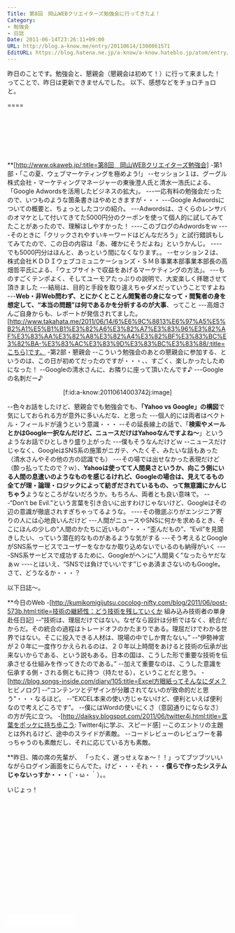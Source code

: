 ```yaml
---
Title: 第8回　岡山WEBクリエイターズ勉強会に行ってきたよ！
Category:
- 勉強会
- 日誌
Date: 2011-06-14T23:26:11+09:00
URL: http://blog.a-know.me/entry/20110614/1308061571
EditURL: https://blog.hatena.ne.jp/a-know/a-know.hateblo.jp/atom/entry/12921228815727979621
---
```



昨日のことです。勉強会と、懇親会（懇親会は初めて！）に行って来ました！　ってことで、昨日は更新できませんでした。
以下、感想などをチョロチョロと。

====

<script async src="//pagead2.googlesyndication.com/pagead/js/adsbygoogle.js"></script>
<!-- article-top -->
<ins class="adsbygoogle"
     style="display:inline-block;width:728px;height:90px"
     data-ad-client="ca-pub-3463034538369189"
     data-ad-slot="8367620130"></ins>
<script>
(adsbygoogle = window.adsbygoogle || []).push({});
</script>


**[http://www.okaweb.jp/:title=第8回　岡山WEBクリエイターズ勉強会]
-第1部・「この夏、ウェブマーケティングを極めよう!」
--セッション１は、グーグル株式会社・マーケティングマネージャーの東後澄人氏と清水一浩氏による、「Google Adwordsを活用したビジネスの拡大」。
---一応有料の勉強会だったので、いつものような箇条書きはやめときますが・・・
---Google Adwordsについての概要と、ちょっとしたコツの紹介。
---Adwordsは、さくらのレンサバのオマケとして付いてきてた5000円分のクーポンを使って個人的に試してみてたことがあったので、理解はしやすかった！
----このブログのAdwordsをｗ
----そのときに「クリックされやすいキーワードはどんなだろう」と試行錯誤もしてみてたので、この日の内容は「あ、確かにそうだよね」というかんじ。
----でも5000円分はほんと、あっという間になくなります。。
--セッション２は、株式会社ＫＤＤＩウェブコミュニケーションズ・ＳＭＢ事業本部事業本部長の高畑哲平氏による、「ウェブサイトで収益をあげるマーケティングの方法」。
---ものすごくテンポよく、そしてユーモアたっぷりの説明で、大変楽しく拝聴させて頂きました
---結局は、目的と手段を取り違えちゃダメだっていうことですよね
---<span class="deco" style="font-weight:bold;">Web・非Web問わず、とにかくとことん閲覧者の身になって・閲覧者の身を想定して、“本当の問題”は何であるかを分析するのが大事</span>、ってこと
---高畑さんご自身からも、レポートが発信されてました。[http://www.takahata.me/2011/06/14/6%E6%9C%8813%E6%97%A5%E5%B2%A1%E5%B1%B1%E3%82%A6%E3%82%A7%E3%83%96%E3%82%AF%E3%83%AA%E3%82%A8%E3%82%A4%E3%82%BF%E3%83%BC%E3%82%BA-%E3%83%AC%E3%83%9D%E3%83%BC%E3%83%88/:title=こちら]です。
-第2部・懇親会
--こういう勉強会のあとの懇親会に参加する、というのは、この日が初めてだったのですが・・・、、すごく、楽しかったしためになった！
--Googleの清水さんに、お隣りに座って頂いたんです♪
---Googleの名刺だー♪

<div align=center>[f:id:a-know:20110614003742j:image]</div>

--色々お話をしたけど、懇親会でも勉強会でも、<span class="deco" style="font-weight:bold;">「Yahoo vs Google」の構図</span>で気にしておられる方が意外に多いんだな、と思った
---個人的には両者はベクトル・フィールドが違うという意識・・・
--その延長線上の話で、「<span class="deco" style="font-weight:bold;">検索やメールとかはGoogle一択なんだけど、ニュースだけはYahooなんですよね〜</span>」というようなお話でひとしきり盛り上がった
---僕もそうなんだけどｗ
--ニュースだけじゃなく、GoogleはSNS系の施策がニガテ、へたくそ、みたいな話もあった（清水さんやその他の方の認識でも）
---その場では出せなかった表現だけど（酔っ払ってたので？ｗ）、<span class="deco" style="font-weight:bold;">Yahooは使ってて人間臭さというか、向こう側にいる人間の息遣いのようなものを感じるけれど、Googleの場合は、見えてるもの全てが理・論理・ロジックによって紡ぎだされているもの、って無意識にかんじちゃう</span>ようなところがないだろうか。もちろん、両者とも良い意味で。
---“Don't be Evil.”という言葉を引き合いに出すわけじゃないけど、Googleはその辺の意識が徹底されすぎちゃってるような。
----その徹底ぶりがエンジニア寄りの人には心地良いんだけど
---人間がニュースやSNSに何かを求めるとき、そこにほんの少しの“人間のかたちに近いもの”・・・“歪んだもの”、“Evil”を見聞きしたい、っていう潜在的なものがあるような気がする
---そう考えるとGoogleがSNS系サービスでユーザーをなかなか取り込めないでいるのも納得がいく
----SNS系サービスで成功するために、Googleがヘンに“人間臭く”なったらヤだなぁｗ
----とはいえ、“SNSでは負けでいいです”じゃあ済まさないのもGoogle。さて、どうなるか・・・？


以下日誌〜。


**今日のWeb
-[http://kumikomigijutsu.cocolog-nifty.com/blog/2011/06/post-573b.html:title=技術の継続性：どう技術を残していくか 組み込み技術者の単身赴任日記]
--“技術は、理屈だけではない。なぜなら設計は分析ではなく、統合だからだ。その統合の過程はトレードオフのかたまりである。理屈だけでわかる世界ではない。そこに投入できる人材は、現場の中でしか育たない。”
--“伊勢神宮が２０年に一度作りかえられるのは、２０年以上時間をあけると技術の伝承が出来ないからである、という説もある。日本の国は、こうした形で重要な技術を伝承させる仕組みを作ってきたのである。”
--加えて重要なのは、こうした意識を伝承する側・される側ともに持つ（持たせる），ということだと思う。
-[http://blog.songs-inside.com/diary/105:title=Excel方眼紙ってそんなにダメ？  ヒビノログ]
--“コンテンツとデザインが分離されてないのが致命的だと思う”・・・なるほど。
--“EXCEL本来の使い方じゃないけど、便利といえば便利なので考えどころです”。
--僕にはWordの使いにくさ（意図通りにならなさ）の方が先に立つ。
-[http://daiksy.blogspot.com/2011/06/twitter4j.html:title=言葉をポッケに持ち歩こう: Twitter4jに学ぶ&#12289;スピード感]
--このエントリの主題とは外れるけど、途中のスライドが素敵。
--コードレビューのレビュワーを募っちゃうのも素敵だし、それに応じている方も素敵。


**昨日、隣の席の先輩が、
「ったく、遅っせぇなぁ〜！！」ってブツブツいいながらログイン画面をにらんでた。けど・・・それ・・・<span class="deco" style="font-weight:bold;">僕らで作ったシステムじゃないっすか・・・</span>（´・ω・｀）。。


いじょっ！

<script async src="//pagead2.googlesyndication.com/pagead/js/adsbygoogle.js"></script>
<!-- article-bottom2 -->
<ins class="adsbygoogle"
     style="display:inline-block;width:300px;height:250px"
     data-ad-client="ca-pub-3463034538369189"
     data-ad-slot="5274552934"></ins>
<script>
(adsbygoogle = window.adsbygoogle || []).push({});
</script>


<iframe src="//blog.hatena.ne.jp/a-know/a-know.hateblo.jp/subscribe/iframe" allowtransparency="true" frameborder="0" scrolling="no" width="150" height="28"></iframe>
